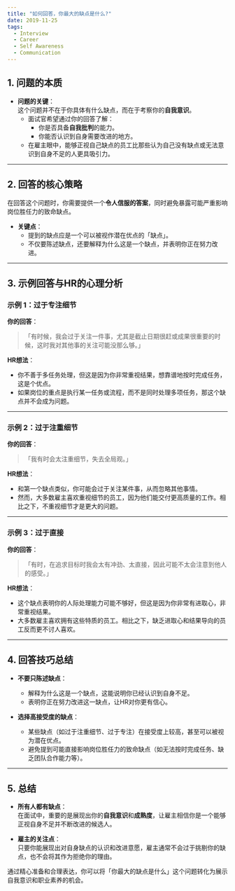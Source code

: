 ```yaml
---
title: "如何回答，你最大的缺点是什么?"
date: 2019-11-25
tags:
  - Interview
  - Career
  - Self Awareness
  - Communication
---
```


## 1. 问题的本质

- **问题的关键**：  
  这个问题并不在于你具体有什么缺点，而在于考察你的**自我意识**。  
  - 面试官希望通过你的回答了解：
    - 你是否具备**自我批判**的能力。
    - 你能否认识到自身需要改进的地方。
  - 在雇主眼中，能够正视自己缺点的员工比那些认为自己没有缺点或无法意识到自身不足的人更具吸引力。

---

## 2. 回答的核心策略

在回答这个问题时，你需要提供一个**令人信服的答案**，同时避免暴露可能严重影响岗位胜任力的致命缺点。  

- **关键点**：  
  - 提到的缺点应是一个可以被视作潜在优点的「缺点」。
  - 不仅要陈述缺点，还要解释为什么这是一个缺点，并表明你正在努力改进。

---

## 3. 示例回答与HR的心理分析

### 示例 1：过于专注细节

**你的回答**：  
> 「有时候，我会过于关注一件事，尤其是截止日期很赶或成果很重要的时候，这时我对其他事的关注可能没那么够。」

**HR想法**：  

- 你不善于多任务处理，但这是因为你非常重视结果，想靠谱地按时完成任务，这是个优点。  
- 如果岗位的重点是执行某一任务或流程，而不是同时处理多项任务，那这个缺点并不会成为问题。

---

### 示例 2：过于注重细节

**你的回答**：  
> 「我有时会太注重细节，失去全局观。」

**HR想法**：  

- 和第一个缺点类似，你可能会过于关注某件事，从而忽略其他事情。  
- 然而，大多数雇主喜欢重视细节的员工，因为他们能交付更高质量的工作。相比之下，不重视细节才是更大的问题。

---

### 示例 3：过于直接

**你的回答**：  
> 「有时，在追求目标时我会太有冲劲、太直接，因此可能不太会注意到他人的感受。」

**HR想法**：  

- 这个缺点表明你的人际处理能力可能不够好，但这是因为你非常有进取心，非常重视结果。  
- 大多数雇主喜欢拥有这些特质的员工。相比之下，缺乏进取心和结果导向的员工反而更不讨人喜欢。

---

## 4. 回答技巧总结

- **不要只陈述缺点**：  
  - 解释为什么这是一个缺点，这能说明你已经认识到自身不足。
  - 表明你正在努力改进这一缺点，让HR对你更有信心。

- **选择高接受度的缺点**：  
  - 某些缺点（如过于注重细节、过于专注）在接受度上较高，甚至可以被视为潜在优点。
  - 避免提到可能直接影响岗位胜任力的致命缺点（如无法按时完成任务、缺乏团队合作能力等）。

---

## 5. 总结

- **所有人都有缺点**：  
  在面试中，重要的是展现出你的**自我意识**和**成熟度**，让雇主相信你是一个能够正视自身不足并不断改进的候选人。  

- **雇主的关注点**：  
  只要你能展现出对自身缺点的认识和改进意愿，雇主通常不会过于挑剔你的缺点，也不会将其作为拒绝你的理由。

通过精心准备和合理表达，你可以将「你最大的缺点是什么」这个问题转化为展示自我意识和职业素养的机会。
